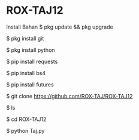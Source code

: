 # ROX-TAJ12

Install Bahan $ pkg update && pkg upgrade

$ pkg install git

$ pkg install python

$ pip install requests

$ pip install bs4

$ pip install futures

$ git clone https://github.com/ROX-TAJ/ROX-TAJ12

$ ls

$ cd ROX-TAJ12

$ python Taj.py

